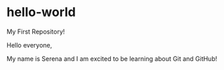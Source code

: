 # hello-world
My First Repository!

Hello everyone,

My name is Serena and I am excited to be learning about Git and GitHub!
